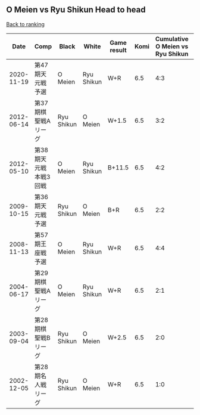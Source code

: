 ## O Meien vs Ryu Shikun Head to head

[Back to ranking](../../index.md)




| **Date** | **Comp** | **Black** | **White** | **Game result** | **Komi** | **Cumulative O Meien vs Ryu Shikun** | **O Meien streak** | **Ryu Shikun streak** | 
| --- | --- | --- | --- | --- | --- | --- | --- | --- |
| 2020-11-19 | 第47期天元戦予選 | O Meien | Ryu Shikun | W+R | 6.5 | 4:3 | 0 | 1 | 
| 2012-06-14 | 第37期棋聖戦Aリーグ | Ryu Shikun | O Meien | W+1.5 | 6.5 | 3:2 | 1 | 0 | 
| 2012-05-10 | 第38期天元戦本戦3回戦 | O Meien | Ryu Shikun | B+11.5 | 6.5 | 4:2 | 2 | 0 | 
| 2009-10-15 | 第36期天元戦予選 | Ryu Shikun | O Meien | B+R | 6.5 | 2:2 | 0 | 2 | 
| 2008-11-13 | 第57期王座戦予選 | O Meien | Ryu Shikun | W+R | 6.5 | 4:4 | 0 | 2 | 
| 2004-06-17 | 第29期棋聖戦Aリーグ | O Meien | Ryu Shikun | W+R | 6.5 | 2:1 | 0 | 1 | 
| 2003-09-04 | 第28期棋聖戦Bリーグ | Ryu Shikun | O Meien | W+2.5 | 6.5 | 2:0 | 2 | 0 | 
| 2002-12-05 | 第28期名人戦リーグ | Ryu Shikun | O Meien | W+R | 6.5 | 1:0 | 1 | 0 |




